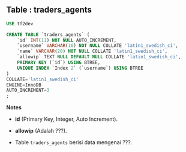 Table : traders_agents
------------------------

```SQL
USE tf2dev

CREATE TABLE `traders_agents` (
	`id` INT(11) NOT NULL AUTO_INCREMENT,
	`username` VARCHAR(16) NOT NULL COLLATE 'latin1_swedish_ci',
	`name` VARCHAR(20) NOT NULL COLLATE 'latin1_swedish_ci',
	`allowip` TEXT NULL DEFAULT NULL COLLATE 'latin1_swedish_ci',
	PRIMARY KEY (`id`) USING BTREE,
	UNIQUE INDEX `Index 2` (`username`) USING BTREE
)
COLLATE='latin1_swedish_ci'
ENGINE=InnoDB
AUTO_INCREMENT=3
;
```
__Notes__

+ __id__ (Primary Key, Integer, Auto Increment).

+ __allowip__ (Adalah ???).

+ Table `traders_agents` berisi data mengenai ???.

